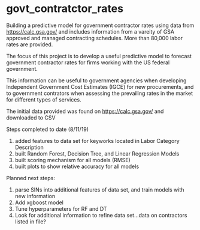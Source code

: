 # govt_contratctor_rates
Building a predictive model for government contractor rates using data from https://calc.gsa.gov/ and includes information from a vareity of GSA approved and managed contracting schedules.  More than 80,000 labor rates are provided. 

The focus of this project is to develop a useful predictive model to forecast government contractor rates for firms working with the US federal government.

This information can be useful to government agencies when developing Independent Government Cost Estimates (IGCE) for new procurements, and to government contrators when assessing the prevailing rates in the market for different types of services. 

The initial data provided was found on https://calc.gsa.gov/ and downloaded to CSV

Steps completed to date (8/11/19)
1.  added features to data set for keyworks located in Labor Category Description
2.  built Random Forest, Decision Tree, and Linear Regression Models
3.  built scoring mechanism for all models (RMSE)
4.  built plots to show relative accuracy for all models

Planned next steps:
1.  parse SINs into additional features of data set, and train models with new information
2.  Add xgboost model
3.  Tune hyperparameters for RF and DT
4.  Look for additional information to refine data set...data on contractors listed in file?
